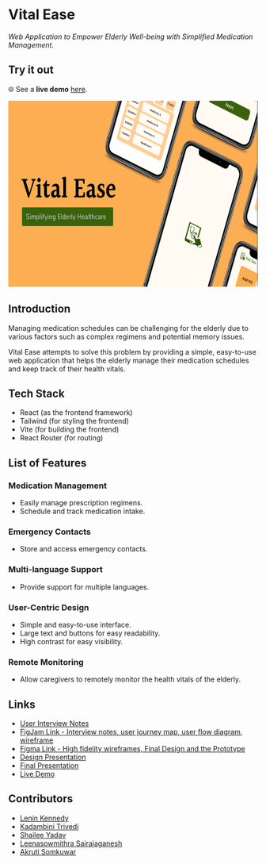 # Vital Ease

*Web Application to Empower Elderly Well-being with Simplified Medication Management.*

## Try it out

🌐 See a **live demo** [here](https://vital-ease.vercel.app/).

<img src="public/Screenshot.png" alt="Vital Ease cover page showcasing some designss" height="375">

## Introduction

Managing medication schedules can be challenging for the elderly due to various factors such as complex regimens and potential memory issues. 

Vital Ease attempts to solve this problem by providing a simple, easy-to-use web application that helps the elderly manage their medication schedules and keep track of their health vitals.

## Tech Stack

* React (as the frontend framework)
* Tailwind (for styling the frontend)
* Vite (for building the frontend)
* React Router (for routing)

## List of Features

### Medication Management

* Easily manage prescription regimens.
* Schedule and track medication intake.

### Emergency Contacts

* Store and access emergency contacts.

### Multi-language Support

* Provide support for multiple languages.

### User-Centric Design

* Simple and easy-to-use interface.
* Large text and buttons for easy readability.
* High contrast for easy visibility.

### Remote Monitoring

* Allow caregivers to remotely monitor the health vitals of the elderly.

## Links

* [User Interview Notes](https://docs.google.com/document/d/1wHhd4eff2fMpHGzTY11gyzBJ_PEju29U/edit?usp=sharing&ouid=106758123571067630847&rtpof=true&sd=true)
* [FigJam Link - Interview notes, user journey map, user flow diagram, wireframe](https://www.figma.com/file/NrDHMN1WuRdKLuYKMGJrrL/VitalEase-Figjam?type=whiteboard&t=ojaQi6IqFW5HqmaT-1)
* [Figma Link - High fidelity wireframes, Final Design and the Prototype](https://www.figma.com/file/Yl7yBYO7DfEWiLJJTBn5xx/VitalEase-app?type=design&mode=design&t=ojaQi6IqFW5HqmaT-1)
* [Design Presentation](https://drive.google.com/file/d/1kRFB1nWA-sPUIbKIBQfl5U-NGYYw6KvT/view?usp=sharing)
* [Final Presentation](https://drive.google.com/file/d/1_hyAXXdCLCTZNEmfv4DYNj1N6iSGaGaa/view?usp=sharing)
* [Live Demo](https://vital-ease.vercel.app/)

## Contributors

* [Lenin Kennedy](https://github.com/lem0n4id)
* [Kadambini Trivedi](https://github.com/Kadambini30)
* [Shailee Yadav](https://www.linkedin.com/in/shailee-yadav-511a1b224/s)
* [Leenasowmithra Sairajaganesh](https://www.linkedin.com/in/leenasowmithra-sairajaganesh-7858a4243/)
* [Akruti Somkuwar](https://www.linkedin.com/in/akruti-s-961399195/)
